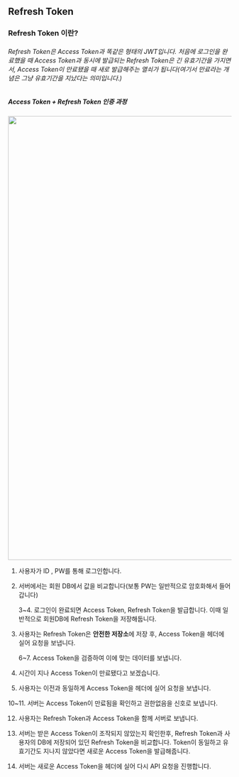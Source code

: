 ## Refresh Token

### Refresh Token 이란?

###### Refresh Token은 Access Token과 똑같은 형태의 JWT입니다. 처음에 로그인을 완료했을 때 Access Token과 동시에 발급되는 Refresh Token은 긴 유효기간을 가지면서, Access Token이 만료됐을 때 새로 발급해주는 열쇠가 됩니다(여기서 만료라는 개념은 그냥 유효기간을 지났다는 의미입니다.)

######  

#####  Access Token + Refresh Token 인증 과정

<img src="https://img1.daumcdn.net/thumb/R1280x0/?scode=mtistory2&fname=https%3A%2F%2Ft1.daumcdn.net%2Fcfile%2Ftistory%2F99DB8C475B5CA1C936" width="1000px" />

1. 사용자가 ID , PW를 통해 로그인합니다.

 

2. 서버에서는 회원 DB에서 값을 비교합니다(보통 PW는 일반적으로 암호화해서 들어갑니다)

 

   3~4. 로그인이 완료되면 Access Token, Refresh Token을 발급합니다. 이때 일반적으로 회원DB에   	        Refresh Token을 저장해둡니다.

 

5. 사용자는 Refresh Token은 **안전한 저장소**에 저장 후, Access Token을 헤더에 실어 요청을 보냅니다.

 

   6~7. Access Token을 검증하여 이에 맞는 데이터를 보냅니다.

 

8. 시간이 지나 Access Token이 만료됐다고 보겠습니다.

 

9. 사용자는 이전과 동일하게 Access Token을 헤더에 실어 요청을 보냅니다.

 

 10~11. 서버는 Access Token이 만료됨을 확인하고 권한없음을 신호로 보냅니다.

12. 사용자는 Refresh Token과 Access Token을 함께 서버로 보냅니다.

 

13. 서버는 받은 Access Token이 조작되지 않았는지 확인한후, Refresh Token과 사용자의 DB에 저장되어 있던 Refresh Token을 비교합니다. Token이 동일하고 유효기간도 지나지 않았다면 새로운 Access Token을 발급해줍니다.

 

14. 서버는 새로운 Access Token을 헤더에 실어 다시 API 요청을 진행합니다. 